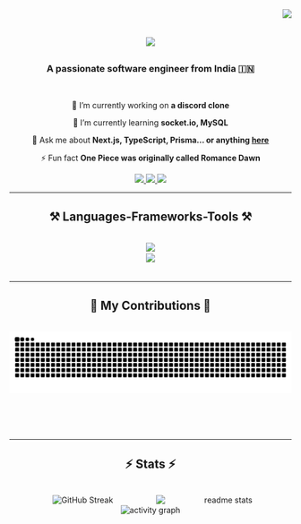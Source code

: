 <img align="right" src="https://visitor-badge.laobi.icu/badge?page_id=purnima-vats.purnima-vats" />

<h1 align="center">
    <img src="https://readme-typing-svg.herokuapp.com/?font=Righteous&size=35&center=true&vCenter=true&width=500&height=70&duration=4000&lines=Hi+There!+👋;+I'm+Purnima+Vats!;" />
</h1>

<h3 align="center">A passionate software engineer from India 🇮🇳</h3>

<br/>

<div align="center">
 
 🔭 I’m currently working on **a discord clone**
 
 🌱 I’m currently learning **socket.io, MySQL**

💬 Ask me about **Next.js, TypeScript, Prisma... or anything [here](https://github.com/purnima-vats/purnima-vats/issues)**

⚡ Fun fact **One Piece was originally called Romance Dawn**

</div>
 
<div align="center"> 
  <a href="mailto:purnimavats6789@gmail.com">
    <img src="https://img.shields.io/badge/Gmail-D14836?style=for-the-badge&logo=gmail&logoColor=white" />
  </a>
  <a href="https://linkedin.com/in/purnima-vats" target="_blank">
    <img src="https://img.shields.io/badge/LinkedIn-0077B5?style=for-the-badge&logo=linkedin&logoColor=white" target="_blank" />
  </a>
  <a href="https://purnimavats.vercel.app" target="_blank">
     <img src="https://img.shields.io/badge/Portfolio-FF5722?style=for-the-badge&logo=todoist&logoColor=white" target="_blank" /> <!-- sqlite, safari, google-chrome are other good icon options -->
  </a>
</div>

<hr/>
 
<h2 align="center">⚒️ Languages-Frameworks-Tools ⚒️</h2>
<br/>
<div align="center">
    <img src="https://skillicons.dev/icons?i=react,next,tailwind,html,css,vscode,github,docker,git" /><br>
    <img src="https://skillicons.dev/icons?i=nodejs,python,javascript,typescript,express,appwrite,anaconda,mongodb,cpp,mysql" />
</div>

<br/>
<hr/>

<div align="center">
  <h2>🐍 My Contributions 🐍</h2>
  <br>
  <img alt="snake eating my contributions" src="https://raw.githubusercontent.com/purnima-vats/purnima-vats/output/github-contribution-grid-snake.svg" />
  
  <br/><br/><br/>
</div>

<hr/>

<h2 align="center">⚡ Stats ⚡</h2>
<br>
<div align=center>
  <img width="48%" src="https://github-readme-streak-stats-bice.vercel.app?user=Purnima-Vats&theme=react" alt="GitHub Streak" alt="streak stats"/>
  <img width="48%" align="right" src="https://github-readme-stats-xi-two-99.vercel.app/api?username=purnima-vats&count_private=true&show_icons=true&theme=react&rank_icon=github&border_radius=10" alt="readme stats" />
  <br/>
  <img width="full" align="center" src="https://github-readme-activity-graph.vercel.app/graph?username=Purnima-Vats&theme=react-dark" alt="activity graph" />
</div>

<!--
## Hi there 👋
**Purnima-Vats/Purnima-Vats** is a ✨ _special_ ✨ repository because its `README.md` (this file) appears on your GitHub profile.

Here are some ideas to get you started:

- 🔭 I’m currently working on ...
- 🌱 I’m currently learning ...
- 👯 I’m looking to collaborate on ...
- 🤔 I’m looking for help with ...
- 💬 Ask me about ...
- 📫 How to reach me: ...
- 😄 Pronouns: ...
- ⚡ Fun fact: ...
-->

